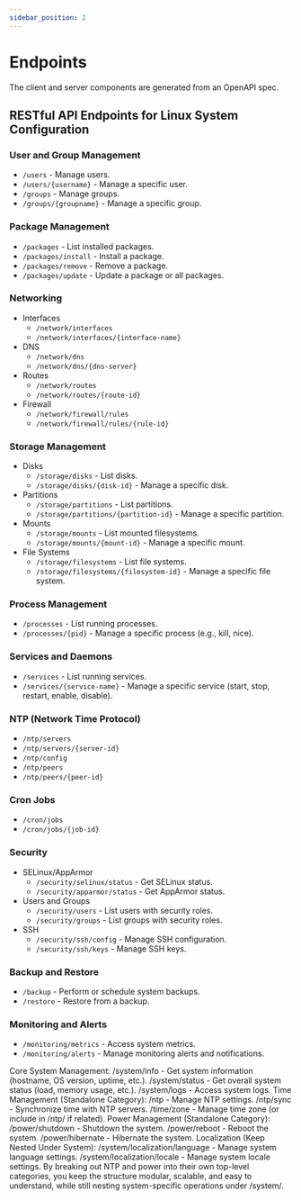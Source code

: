 ```yaml
---
sidebar_position: 2
---
```


# Endpoints

The client and server components are generated from an OpenAPI spec.

## RESTful API Endpoints for Linux System Configuration

### User and Group Management

- `/users` - Manage users.
- `/users/{username}` - Manage a specific user.
- `/groups` - Manage groups.
- `/groups/{groupname}` - Manage a specific group.

### Package Management

- `/packages` - List installed packages.
- `/packages/install` - Install a package.
- `/packages/remove` - Remove a package.
- `/packages/update` - Update a package or all packages.

### Networking

- Interfaces
  - `/network/interfaces`
  - `/network/interfaces/{interface-name}`
- DNS
  - `/network/dns`
  - `/network/dns/{dns-server}`
- Routes
  - `/network/routes`
  - `/network/routes/{route-id}`
- Firewall
  - `/network/firewall/rules`
  - `/network/firewall/rules/{rule-id}`

### Storage Management

- Disks
  - `/storage/disks` - List disks.
  - `/storage/disks/{disk-id}` - Manage a specific disk.
- Partitions
  - `/storage/partitions` - List partitions.
  - `/storage/partitions/{partition-id}` - Manage a specific partition.
- Mounts
  - `/storage/mounts` - List mounted filesystems.
  - `/storage/mounts/{mount-id}` - Manage a specific mount.
- File Systems
  - `/storage/filesystems` - List file systems.
  - `/storage/filesystems/{filesystem-id}` - Manage a specific file system.

### Process Management

- `/processes` - List running processes.
- `/processes/{pid}` - Manage a specific process (e.g., kill, nice).

### Services and Daemons

- `/services` - List running services.
- `/services/{service-name}` - Manage a specific service (start, stop, restart,
  enable, disable).

### NTP (Network Time Protocol)

- `/ntp/servers`
- `/ntp/servers/{server-id}`
- `/ntp/config`
- `/ntp/peers`
- `/ntp/peers/{peer-id}`

### Cron Jobs

- `/cron/jobs`
- `/cron/jobs/{job-id}`

### Security

- SELinux/AppArmor
  - `/security/selinux/status` - Get SELinux status.
  - `/security/apparmor/status` - Get AppArmor status.
- Users and Groups
  - `/security/users` - List users with security roles.
  - `/security/groups` - List groups with security roles.
- SSH
  - `/security/ssh/config` - Manage SSH configuration.
  - `/security/ssh/keys` - Manage SSH keys.

### Backup and Restore

- `/backup` - Perform or schedule system backups.
- `/restore` - Restore from a backup.

### Monitoring and Alerts

- `/monitoring/metrics` - Access system metrics.
- `/monitoring/alerts` - Manage monitoring alerts and notifications.

Core System Management: /system/info - Get system information (hostname, OS
version, uptime, etc.). /system/status - Get overall system status (load, memory
usage, etc.). /system/logs - Access system logs. Time Management (Standalone
Category): /ntp - Manage NTP settings. /ntp/sync - Synchronize time with NTP
servers. /time/zone - Manage time zone (or include in /ntp/ if related). Power
Management (Standalone Category): /power/shutdown - Shutdown the system.
/power/reboot - Reboot the system. /power/hibernate - Hibernate the system.
Localization (Keep Nested Under System): /system/localization/language - Manage
system language settings. /system/localization/locale - Manage system locale
settings. By breaking out NTP and power into their own top-level categories, you
keep the structure modular, scalable, and easy to understand, while still
nesting system-specific operations under /system/.
